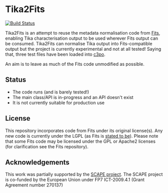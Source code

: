 Tika2Fits
=========

[![Build Status](https://travis-ci.org/willp-bl/tika2fits.png)](https://travis-ci.org/willp-bl/tika2fits)

Tika2Fits is an attempt to reuse the metadata normalisation code from [Fits](https://github.com/harvard-lts/fits), enabling Tika characterisation output to be used wherever Fits output can be consumed.  Tika2Fits can normalise Tika output into Fits-compatible output but the project is currently experimental and not at all tested!  Saying that, three test files have been loaded into [c3po](https://github.com/openplanets/c3po).

An aim is to leave as much of the Fits code unmodified as possible.

Status
------

* The code runs (and is barely tested!)
* The main class/API is in-progress and an API doesn't exist
* It is not currently suitable for production use 

License
-------

This repository incorporates code from Fits under its original license(s).  Any new code is currently under the LGPL (as Fits is [stated to be](http://projects.iq.harvard.edu/fits)). Please note that some Fits code may be licensed under the GPL or Apache2 licenses (for clarification see the Fits repository). 

Acknowledgements
----------------

This work was partially supported by the [SCAPE project](http://scape-project.eu/). The SCAPE project is co-funded by the European Union under FP7 ICT-2009.4.1 (Grant Agreement number 270137)
